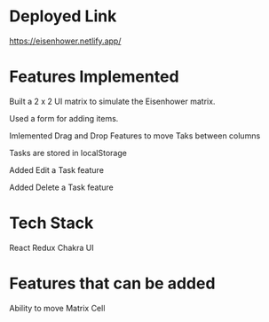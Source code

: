 # Deployed Link
https://eisenhower.netlify.app/

# Features Implemented
Built a 2 x 2 UI matrix to simulate the Eisenhower matrix.

Used a form for adding items.

Imlemented Drag and Drop Features to move Taks between columns

Tasks are stored in localStorage

Added Edit a Task feature

Added Delete a Task feature

# Tech Stack
React
Redux
Chakra UI

# Features that can be added
Ability to move Matrix Cell
